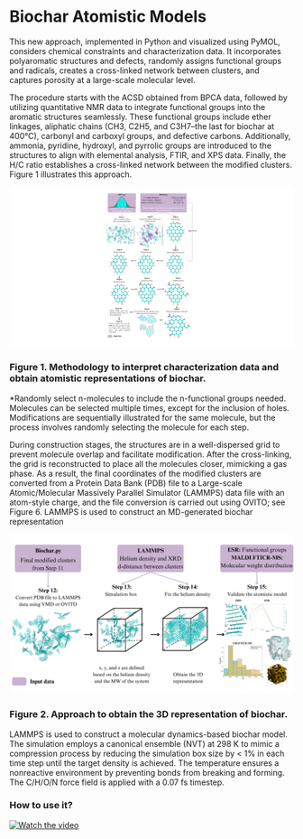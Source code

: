 # Biochar Atomistic Models
This new approach, implemented in Python and visualized using PyMOL, considers chemical constraints and characterization data. It incorporates polyaromatic structures and defects, randomly assigns functional groups and radicals, creates a cross-linked network between clusters, and captures porosity at a large-scale molecular level. 

The procedure starts with the ACSD obtained from BPCA data, followed by utilizing quantitative NMR data to integrate functional groups into the aromatic structures seamlessly. These functional groups include ether linkages, aliphatic chains (CH3, C2H5, and C3H7–the last for biochar at 400°C), carbonyl and carboxyl groups, and defective carbons. Additionally, ammonia, pyridine, hydroxyl, and pyrrolic groups are introduced to the structures to align with elemental analysis, FTIR, and XPS data. Finally, the H/C ratio establishes a cross-linked network between the modified clusters. Figure 1 illustrates this approach.

![plot](./Figures/1.png)
### Figure 1. Methodology to interpret characterization data and obtain atomistic representations of biochar. 
*Randomly select n-molecules to include the n-functional groups needed. Molecules can be selected multiple times, except for the inclusion of holes. 
Modifications are sequentially illustrated for the same molecule, but the process involves randomly selecting the molecule for each step. 

During construction stages, the structures are in a well-dispersed grid to prevent molecule overlap and facilitate modification. After the cross-linking, the grid is reconstructed to place all the molecules closer, mimicking a gas phase. As a result, the final coordinates of the modified clusters are converted from a Protein Data Bank (PDB) file to a Large-scale Atomic/Molecular Massively Parallel Simulator (LAMMPS) data file with an atom-style charge, and the file conversion is carried out using OVITO; see Figure 6. LAMMPS is used to construct an MD-generated biochar representation

![plot](./Figures/2.png)
### Figure 2. Approach to obtain the 3D representation of biochar. 

LAMMPS is used to construct a molecular dynamics-based biochar model. The simulation employs a canonical ensemble (NVT) at 298 K to mimic a compression process by reducing the simulation box size by < 1% in each time step until the target density is achieved. The temperature ensures a nonreactive environment by preventing bonds from breaking and forming. The C/H/O/N force field is applied with a 0.07 fs timestep.

###  How to use it? 
[![Watch the video](https://img.youtube.com/vi/watch?v=V4YJs-slrXk/hqdefault.jpg)](https://youtu.be/watch?v=V4YJs-slrXk)
